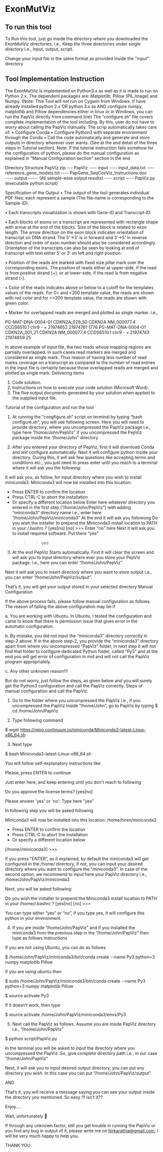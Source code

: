 # ExonMutViz

To run this tool
--------------------------------------------

To Run this tool, just go inside the directory where you downloaded the ExonMutViz directories. i.e., Keep the three directories under single directory i.e., input, output, script. 

Change your input file in the same format as provided inside the "input" directory

Tool Implementation Instruction
-----------------------------------
The ExonMutViz is implemented on Python3.x as well as it is made to run on Python 2.x.  The dependent packages are: Matplotlib, Pillow (PIL.Image) and Numpy. (Note: This Tool will not run on Cygwin from Windows. If have already installed python 2.x OR python 3.x as AND configure numpy, matplotlib and Pillow dependencies either in linux or in Windows, you can run the PapViz directly from command line)
The “configure.sh” file covers complete implementation of the tool including. By this, user do not have to worry about calling the PapViz manually. The scrip automatically takes care of:
•	Configure Conda
•	Configure Python3 with separate environment through the Conda
•	Call the code automatically and generate and store outputs in directory wherever user wants.
(See at the end detail of the three steps in Tutorial section). 
Note: If the tutorial instruction fails somehow for the configuration of python, please do the manual configuration as explained in “Manual Configuration section” section in the end

Directory Structure
PapViz.zip
          --- PapViz
                      ---- input
                               ---- input_data.txt
                               ---- reference_gene_models.txt
                               ---- PapGene_SeqCovViz_Instructions.doc     
                      ---- output
                               ----- (All sample-wise output results)
                      ---- script
                               ---- PapViz.py (executable python script)  

Specification of the Output
•	The output of the tool generates individual PDF files; each represent a sample (The file-name is corresponding to the Sample-ID). 

•	Each transcripts visualization is shown with Gene-ID and Transcript-ID. 

•	Each blocks of exons on a transcript are represented with rectangle shape with arrow at the end of the blocks. Size of the block is related to exon length. The arrow direction on the exon block indicates orientation of transcript on DNA strand. The 5'->3' is in forward and 3'->5' in reverse direction and order of exon number should also be considered accordingly. Orientation of the transcripts can also be seen by looking at end of transcript with text either 5’ or 3’ on left and right position.

•	Position of the reads are marked with fixed size pillar mark over the corresponding exons. The position of reads either at upper-side, if the read is from positive strand (+), or at lower-side, if the read is from negative strand (-). 

•	Color of the reads indicates above or below to a cutoff for the templates values of the reads. For 0> and <200 template value, the reads are shown with red color and for >=200 template value, the reads are shown with green color.

•	Marker for overlapped reads are merged and plotted as single marker. i.e.,

PG-MAT-DNA-0004-01	CDKN2A_029_50	CDKN2A	NM_000077.4	CCDS6510.1	chr9	-	+	21974652	21974761	1776
PG-MAT-DNA-0004-01	CDKN2A_001_21	CDKN2A	NM_000077.4	CCDS6510.1	chr9	-	+	21974743	21974859	25

In above example of input file, the two reads whose mapping regions are partially overlapped. In such cases read markers are merged and considered as single mark. Thus reason of having less number of read marks coverage on a transcript as compared to the number of read entries in the input file is certainly because those overlapped reads are merged and plotted as single mark. 
Delivering items
1)	Code solution.
2)	Instructions on how to execute your code solution (Microsoft Word).
3)	The five output documents generated by your solution when applied to the supplied input file.

Tutorial of the configuration and run the tool
1.	At running the “congfigure.sh” script on terminal by typing “bash configure.sh”, you will see following screen. Here you will need to provide directory, where you uncompressed the PapViz package i.e., type here “/home/John/PepViz” if you uncompressed the PepViz package inside the “/home/John” directory






2.	After you entered your directory of PepViz, first it will download Conda and will configure automatically. Next it will configure python inside your directory. During this, it will ask few questions like accepting terms and conditions etc., you just need to press enter until you reach to a terminal where it will ask you the following:










It will ask you, as follow, for input directory where you wish to install miniconda3. 
Miniconda3 will now be installed into this location:
<default directory>
  - Press ENTER to confirm the location
  - Press CTRL-C to abort the installation
  - Or specify a different location below
Enter here whatever directory you entered in the first step (“/home/John/PepViz”) with adding “miniconda3” directory name i.e., enter here “/home/John/PepViz/miniconda3”
At the end it will ask you followong
Do you wish the installer to prepend the Miniconda3 install location to PATH in your <home>/.bashrc ? [yes|no] 
[no] >>>
Enter “no” here
Next it will ask you to install required software. Put there “yes”
>>> yes

3.	At the end PepViz Starts automatically. First it will clear the screen and will ask you to input directory where ever you store your PepViz package. i.e., here you can enter “/home/John/PepViz”














Next it will ask you to insert directory where you want to store output i.e., you can enter “/home/John/PepViz/output”. 

That’s it, you will get your output stored in your selected directory
Manual Configuration 

If the above process fails, please follow manual configuration as follows. The reason of failing the above configuration may be if

a.	You are working with Ubuntu. In Ubuntu, I tested the configuration and came to know that there is permission issue that gives error in the automatic configuration.

b.	By mistake, you did not input the “miniconda3” directory correctly in step-2 above. If in the above step-2, you provide the “miniconda3” directory apart from where you uncompressed “PapViz” folder, in next step it will not find that folder to configure dedicated Python folder, called “Py3” and at the end you will get error of configuration in mid and will not call the PapViz program appropriately. 

c.	Any other unknown reason!!!

But do not worry, just follow the steps, as given below and you will surely get the Python3 configuration and call the PapViz correctly. 
Steps of manual configuration and call the PapViz
1.	Go to the folder where you uncompressed the PapViz
i.e., if you uncompressed the PapViz inside “/home/John”, go to PapViz by typing 
$ cd /home/John/PapViz

2.	Type following command

$ wget https://repo.continuum.io/miniconda/Miniconda3-latest-Linux-x86_64.sh


3.	Next type

$ bash Miniconda3-latest-Linux-x86_64.sh

You will follow self-explanatory instructions like

Please, press ENTER to continue
>>>
Just enter here, and keep entering until you don’t reach to following 

Do you approve the license terms? [yes|no]
>>>
Please answer 'yes' or 'no':
Type here “yes”

In following step you will be asked following

Miniconda3 will now be installed into this location:
/home/hiren/miniconda3

  - Press ENTER to confirm the location
  - Press CTRL-C to abort the installation
  - Or specify a different location below

[/home/<user>/miniconda3] >>>

If you press “ENTER“, as it explained, by default the miniconda3 will get configured in the /home/<user> directory, if not, you can input your desired directory where you want to configure the “miniconda3”. In case of the second option, we recommend to input here your PapViz directory i.e., /home/John/PapViz/miniconda3

Next, you will be asked following:

Do you wish the installer to prepend the Miniconda3 install location
to PATH in your /home/<user>/.bashrc ? [yes|no]
[no] >>>

You can type either “yes” or “no”, if you type yes, it will configure this python in your environment. 

4.	If you are inside “/home/John/PapViz” and if you installed the miniconda3 from the previous step in the “/home/John/PapViz” then type as follows instructions

If you are not using Ubuntu, you can do as follows

$ /home/John/PapViz/miniconda3/bin/conda create --name Py3 python=3 numpy matplotlib Pillow

If you are using ubuntu then 

$ sudo /home/John/PapViz/miniconda3/bin/conda create --name Py3 python=3 numpy matplotlib Pillow

$ source activate Py3

If it doesn’t work, then type

$ source activate /home/John/PapViz/miniconda3/envs/Py3

5.	Next call the PapViz as follows. Assume you are inside PapViz directory i.e., “/home/John/PapViz”

$ python script/PapViz.py

In the terminal you will be asked to input the directory where you uncompressed the PapViz. So, give complete directory path i.e., in our case “/home/John/PapViz”

Next, it will ask you to input desired output directory, you can put any directory you wish. In this case you can put “/home/John/PapViz/output”

AND 

That’s it, you will receive a message saying you can see your output inside the directory you mentioned. So easy !!! isn’t it??

Enjoy….

Wait, unfortunately 

If through any unknown factor, still you get trouble in running the PapViz or you find any bug in output of it, please write me on hirkarathia@gmail.com, I will be very much happy to help you. 



THANK YOU
